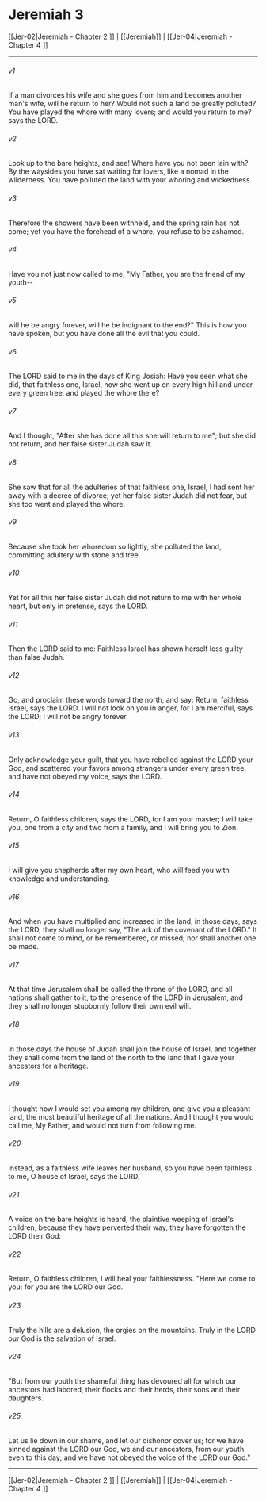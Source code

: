 # Jeremiah 3

[[Jer-02|Jeremiah - Chapter 2 ]] | [[Jeremiah]] | [[Jer-04|Jeremiah - Chapter 4 ]]
***

###### v1
If a man divorces his wife and she goes from him and becomes another man's wife, will he return to her? Would not such a land be greatly polluted? You have played the whore with many lovers; and would you return to me? says the LORD.
###### v2
Look up to the bare heights, and see! Where have you not been lain with? By the waysides you have sat waiting for lovers, like a nomad in the wilderness. You have polluted the land with your whoring and wickedness.
###### v3
Therefore the showers have been withheld, and the spring rain has not come; yet you have the forehead of a whore, you refuse to be ashamed.
###### v4
Have you not just now called to me, "My Father, you are the friend of my youth--
###### v5
will he be angry forever, will he be indignant to the end?" This is how you have spoken, but you have done all the evil that you could.
###### v6
The LORD said to me in the days of King Josiah: Have you seen what she did, that faithless one, Israel, how she went up on every high hill and under every green tree, and played the whore there?
###### v7
And I thought, "After she has done all this she will return to me"; but she did not return, and her false sister Judah saw it.
###### v8
She saw that for all the adulteries of that faithless one, Israel, I had sent her away with a decree of divorce; yet her false sister Judah did not fear, but she too went and played the whore.
###### v9
Because she took her whoredom so lightly, she polluted the land, committing adultery with stone and tree.
###### v10
Yet for all this her false sister Judah did not return to me with her whole heart, but only in pretense, says the LORD.
###### v11
Then the LORD said to me: Faithless Israel has shown herself less guilty than false Judah.
###### v12
Go, and proclaim these words toward the north, and say: Return, faithless Israel, says the LORD. I will not look on you in anger, for I am merciful, says the LORD; I will not be angry forever.
###### v13
Only acknowledge your guilt, that you have rebelled against the LORD your God, and scattered your favors among strangers under every green tree, and have not obeyed my voice, says the LORD.
###### v14
Return, O faithless children, says the LORD, for I am your master; I will take you, one from a city and two from a family, and I will bring you to Zion.
###### v15
I will give you shepherds after my own heart, who will feed you with knowledge and understanding.
###### v16
And when you have multiplied and increased in the land, in those days, says the LORD, they shall no longer say, "The ark of the covenant of the LORD." It shall not come to mind, or be remembered, or missed; nor shall another one be made.
###### v17
At that time Jerusalem shall be called the throne of the LORD, and all nations shall gather to it, to the presence of the LORD in Jerusalem, and they shall no longer stubbornly follow their own evil will.
###### v18
In those days the house of Judah shall join the house of Israel, and together they shall come from the land of the north to the land that I gave your ancestors for a heritage.
###### v19
I thought how I would set you among my children, and give you a pleasant land, the most beautiful heritage of all the nations. And I thought you would call me, My Father, and would not turn from following me.
###### v20
Instead, as a faithless wife leaves her husband, so you have been faithless to me, O house of Israel, says the LORD.
###### v21
A voice on the bare heights is heard, the plaintive weeping of Israel's children, because they have perverted their way, they have forgotten the LORD their God:
###### v22
Return, O faithless children, I will heal your faithlessness. "Here we come to you; for you are the LORD our God.
###### v23
Truly the hills are a delusion, the orgies on the mountains. Truly in the LORD our God is the salvation of Israel.
###### v24
"But from our youth the shameful thing has devoured all for which our ancestors had labored, their flocks and their herds, their sons and their daughters.
###### v25
Let us lie down in our shame, and let our dishonor cover us; for we have sinned against the LORD our God, we and our ancestors, from our youth even to this day; and we have not obeyed the voice of the LORD our God."

***

[[Jer-02|Jeremiah - Chapter 2 ]] | [[Jeremiah]] | [[Jer-04|Jeremiah - Chapter 4 ]]
